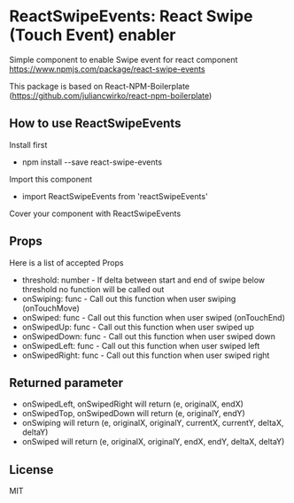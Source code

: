 # ReactSwipeEvents: React Swipe (Touch Event) enabler
Simple component to enable Swipe event for react component
https://www.npmjs.com/package/react-swipe-events

This package is based on React-NPM-Boilerplate (https://github.com/juliancwirko/react-npm-boilerplate)

## How to use ReactSwipeEvents

Install first
- npm install --save react-swipe-events

Import this component
- import ReactSwipeEvents from 'reactSwipeEvents'

Cover your component with ReactSwipeEvents

## Props
Here is a list of accepted Props
- threshold: number - If delta between start and end of swipe below threshold no function will be called out
- onSwiping: func - Call out this function when user swiping (onTouchMove)
- onSwiped: func - Call out this function when user swiped (onTouchEnd)
- onSwipedUp: func - Call out this function when user swiped up
- onSwipedDown: func - Call out this function when user swiped down
- onSwipedLeft: func - Call out this function when user swiped left
- onSwipedRight: func - Call out this function when user swiped right

## Returned parameter 
- onSwipedLeft, onSwipedRight will return (e, originalX, endX)
- onSwipedTop, onSwipedDown will return (e, originalY, endY)
- onSwiping will return (e, originalX, originalY, currentX, currentY, deltaX, deltaY)
- onSwiped will return (e, originalX, originalY, endX, endY, deltaX, deltaY)

## License

MIT
